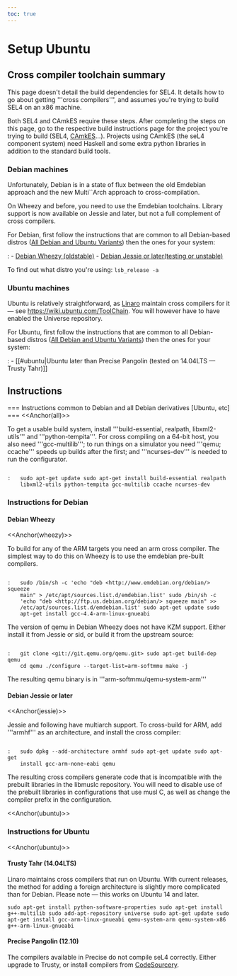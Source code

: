 ```yaml
---
toc: true
---
```

# Setup Ubuntu

## Cross compiler toolchain summary
 This page doesn't detail the
build dependencies for SEL4. It details how to go about getting '''cross
compilers''', and assumes you're trying to build SEL4 on an x86 machine.

Both SEL4 and CAmkES require these steps. After completing the steps on
this page, go to the respective build instructions page for the project
you're trying to build (SEL4, [CAmkES](../CAmkES)...). Projects using CAmkES
(the seL4 component system) need Haskell and some extra python libraries
in addition to the standard build tools.

### Debian machines
 Unfortunately, Debian is in a state of flux
between the old Emdebian approach and the new Multi\`\`Arch approach to
cross-compilation.

On Wheezy and before, you need to use the Emdebian toolchains. Library
support is now available on Jessie and later, but not a full complement
of cross compilers.

For Debian, first follow the instructions that are common to all Debian-based distros ([All Debian and Ubuntu Variants](\#all)) then the ones for your system:

:   -   [Debian Wheezy (oldstable)](\#wheezy)
    -   [Debian Jessie or later(testing or unstable)](\#jessie)

To find out what distro you're using: ` lsb_release -a `

### Ubuntu machines


Ubuntu is relatively straightforward, as
[Linaro](http://www.linaro.org/) maintain cross compilers for
it — see <https://wiki.ubuntu.com/ToolChain>. You will however have to
have enabled the Universe repository.

For Ubuntu, first follow the instructions that are common to all Debian-based distros ([All Debian and Ubuntu Variants](\#all)) then the ones for your system:

:   -   [[\#ubuntu|Ubuntu later than Precise Pangolin (tested on
        14.04LTS — Trusty Tahr)]]

## Instructions
 === Instructions common to Debian and all Debian
derivatives [Ubuntu, etc] === <<Anchor(all)>>

To get a usable build system, install '''build-essential, realpath,
libxml2-utils''' and '''python-tempita'''. For cross compiling on a
64-bit host, you also need '''gcc-multilib'''; to run things on a
simulator you need '''qemu; ccache''' speeds up builds after the first;
and '''ncurses-dev''' is needed to run the configurator.
```

:   sudo apt-get update sudo apt-get install build-essential realpath
    libxml2-utils python-tempita gcc-multilib ccache ncurses-dev
```

### Instructions for Debian


#### Debian Wheezy
 <<Anchor(wheezy)>>

To build for any of the ARM targets you need an arm cross compiler. The
simplest way to do this on Wheezy is to use the emdebian pre-built
compilers.
```

:   sudo /bin/sh -c 'echo "deb <http://www.emdebian.org/debian/> squeeze
    main" > /etc/apt/sources.list.d/emdebian.list' sudo /bin/sh -c
    'echo "deb <http://ftp.us.debian.org/debian/> squeeze main" >>
    /etc/apt/sources.list.d/emdebian.list' sudo apt-get update sudo
    apt-get install gcc-4.4-arm-linux-gnueabi
```
The version of qemu in Debian Wheezy does not have KZM support.
Either install it from Jessie or sid, or build it from the upstream
source:
```

:   git clone <git://git.qemu.org/qemu.git> sudo apt-get build-dep qemu
    cd qemu ./configure --target-list=arm-softmmu make -j
```
The resulting qemu binary is in '''arm-softmmu/qemu-system-arm'''

#### Debian Jessie or later
 <<Anchor(jessie)>>

Jessie and following have multiarch support. To cross-build for ARM, add
'''armhf''' as an architecture, and install the cross compiler:
```

:   sudo dpkg --add-architecture armhf sudo apt-get update sudo apt-get
    install gcc-arm-none-eabi qemu
```
The resulting cross compilers generate code that is incompatible
with the prebuilt libraries in the libmuslc repository. You will need to
disable use of the prebuilt libraries in configurations that use musl C,
as well as change the compiler prefix in the configuration.

<<Anchor(ubuntu)>>

### Instructions for Ubuntu
 <<Anchor(ubuntu)>>

#### Trusty Tahr (14.04LTS)
 Linaro maintains cross compilers that
run on Ubuntu. With current releases, the method for adding a foreign
architecture is slightly more complicated than for Debian. Please note —
this works on Ubuntu 14 and later.
```
sudo apt-get install python-software-properties sudo apt-get install
g++-multilib sudo add-apt-repository universe sudo apt-get update sudo
apt-get install gcc-arm-linux-gnueabi qemu-system-arm qemu-system-x86
g++-arm-linux-gnueabi
```

#### Precise Pangolin (12.10)
 The compilers available in Precise do
not compile seL4 correctly. Either upgrade to Trusty, or install
compilers from
[CodeSourcery](https://www.mentor.com/embedded-software/codesourcery).
